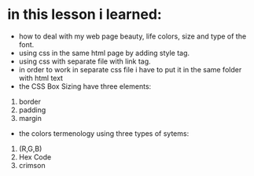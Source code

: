# in this lesson i learned:
- how to deal with my web page beauty, life colors, size and type of the font.
- using css in the same html page by adding style tag.
- using css with separate file with link tag.
- in order to work in separate css file i have to put it in the same folder with html text
- the CSS Box Sizing have three elements:
1. border
1. padding
1. margin
- the colors termenology using three types of sytems:
1. (R,G,B)
1. Hex Code 
1. crimson
